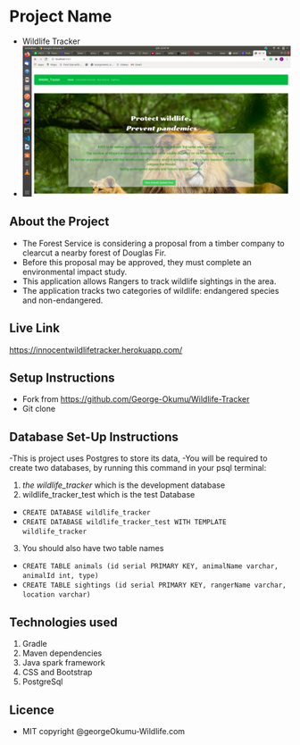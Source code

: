 # Project Name
- Wildlife Tracker
- ![](src/main/resources/public/images/ds.png) 

## About the Project
- The Forest Service is considering a proposal from a timber company to clearcut a nearby forest of Douglas Fir. 
- Before this proposal may be approved, they must complete an environmental impact study. 
- This application allows Rangers to track wildlife sightings in the area.
- The application tracks two categories of wildlife: endangered species and non-endangered.

## Live Link
https://innocentwildlifetracker.herokuapp.com/

## Setup Instructions
- Fork from https://github.com/George-Okumu/Wildlife-Tracker
- Git clone

## Database Set-Up Instructions
   -This is project uses Postgres to store its data, 
   -You will be required to create two databases, by running this command in your psql terminal:
   1.  <em>the wildlife_tracker</em>  which is the development database
   2. wildlife_tracker_test which is the test Database
   
  - `CREATE DATABASE wildlife_tracker`
  - `CREATE DATABASE wildlife_tracker_test WITH TEMPLATE wildlife_tracker`
 3. You should also have two table names
 - `CREATE TABLE animals (id serial PRIMARY KEY, animalName varchar, animalId int, type)`
 - `CREATE TABLE sightings (id serial PRIMARY KEY, rangerName varchar, location varchar)`
 
 ## 
 
 ## Technologies used
 1. Gradle
 2. Maven dependencies
 3. Java spark framework
 4. CSS and Bootstrap
 5. PostgreSql
 
 ## Licence
 - MIT copyright @georgeOkumu-Wildlife.com
    


